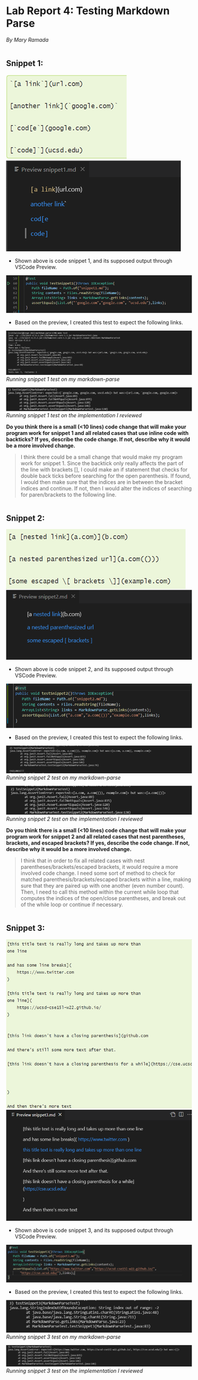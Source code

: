 # Lab Report 4: Testing Markdown Parse
*By Mary Ramada*
```
```
## Snippet 1: 
![Image](snip1.PNG)
![Image](snippet1preview.PNG)

- Shown above is code snippet 1, and its supposed output through VSCode Preview.  

![Image](mysnippet1test.PNG)

- Based on the preview, I created this test to expect the following links. 

![Image](mysnippet1run.PNG)
*Running snippet 1 test on my markdown-parse*

![Image](revsnippet1run.PNG)
*Running snippet 1 test on the implementation I reviewed*

**Do you think there is a small (<10 lines) code change that will make your program work for snippet 1 and all related cases that use inline code with backticks? If yes, describe the code change. If not, describe why it would be a more involved change.**

> I think there could be a small change that would make my program work for snippet 1. Since the backtick only really affects the part of the line with brackets [], I could make
an if statement that checks for double back ticks before searching for the open parenthesis.
If found, I would then make sure that the indices are in between the bracket indices and continue. If not, then I would alter the indices of searching for paren/brackets to the following line. 
```
```
## Snippet 2: 
![Image](snip2.PNG)
![Image](snippet2preview.PNG)

- Shown above is code snippet 2, and its supposed output through VSCode Preview.  

![Image](mysnippet2test.PNG)

- Based on the preview, I created this test to expect the following links. 

![Image](mysnippet2run.PNG)
*Running snippet 2 test on my markdown-parse*

![Image](revsnippet2run.PNG)
*Running snippet 2 test on the implementation I reviewed*

**Do you think there is a small (<10 lines) code change that will make your program work for snippet 2 and all related cases that nest parentheses, brackets, and escaped brackets? If yes, describe the code change. If not, describe why it would be a more involved change.**

> I think that in order to fix all related cases with nest parentheses/brackets/escaped brackets, it would require a more involved code change. I need some sort of method to check for matched parenthesis/brackets/escaped brackets within a line, making sure that they are paired up with one another (even number count). Then, I need to call this method within the current while loop that computes the indices of the open/close parentheses, and break out of the while loop or continue if necessary. 
```
```
## Snippet 3: 
![Image](snip3.PNG)
![Image](snippet3preview.PNG)
- Shown above is code snippet 3, and its supposed output through VSCode Preview.  

![Image](mysnippet3test.PNG)

- Based on the preview, I created this test to expect the following links. 

![Image](mysnippet3run.PNG)
*Running snippet 3 test on my markdown-parse*

![Image](revsnippet3run.PNG)
*Running snippet 3 test on the implementation I reviewed*
